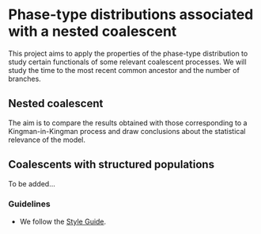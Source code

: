 # Phase-type distributions associated with a nested coalescent

This project aims to apply the properties of the phase-type distribution to study certain functionals of some relevant coalescent processes. We will study the time to the most recent common ancestor and the number of branches.

## Nested coalescent

The aim is to compare the results obtained with those corresponding to a Kingman-in-Kingman process and draw conclusions about the statistical relevance of the model.

## Coalescents with structured populations

To be added...



### Guidelines 

- We follow the [Style Guide](http://adv-r.had.co.nz/Style.html).